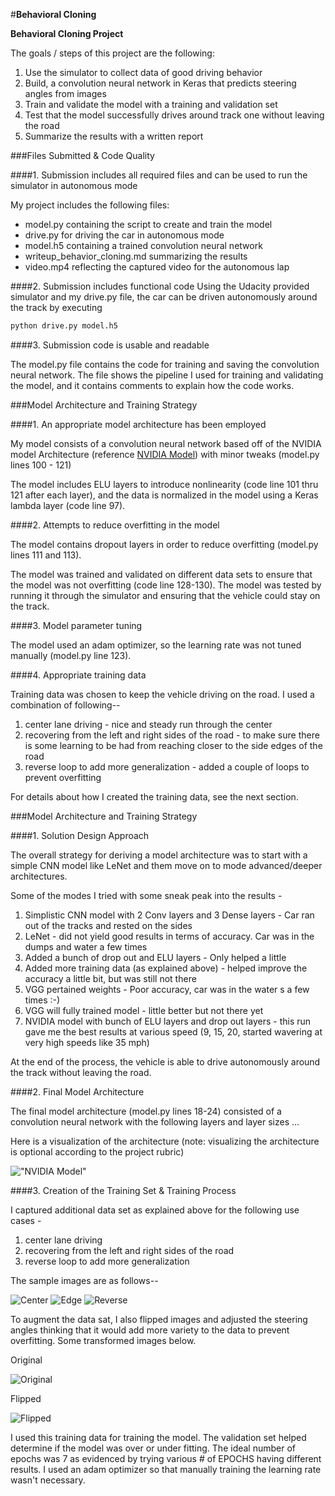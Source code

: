 #**Behavioral Cloning** 


**Behavioral Cloning Project**

The goals / steps of this project are the following:


1. Use the simulator to collect data of good driving behavior
2. Build, a convolution neural network in Keras that predicts steering angles from images
3. Train and validate the model with a training and validation set
4. Test that the model successfully drives around track one without leaving the road
5. Summarize the results with a written report


[//]: # (Image References)

[image1]: ./examples/placeholder.png "Model Visualization"
[image2]: ./examples/placeholder.png "Grayscaling"
[image3]: ./examples/placeholder_small.png "Recovery Image"
[image4]: ./examples/placeholder_small.png "Recovery Image"
[image5]: ./examples/placeholder_small.png "Recovery Image"
[image6]: ./examples/placeholder_small.png "Normal Image"
[image7]: ./examples/placeholder_small.png "Flipped Image"


###Files Submitted & Code Quality

####1. Submission includes all required files and can be used to run the simulator in autonomous mode

My project includes the following files:


* model.py containing the script to create and train the model
* drive.py for driving the car in autonomous mode
* model.h5 containing a trained convolution neural network 
* writeup_behavior_cloning.md summarizing the results
* video.mp4 reflecting the captured video for the autonomous lap

####2. Submission includes functional code
Using the Udacity provided simulator and my drive.py file, the car can be driven autonomously around the track by executing 
```sh
python drive.py model.h5
```

####3. Submission code is usable and readable

The model.py file contains the code for training and saving the convolution neural network. The file shows the pipeline I used for training and validating the model, and it contains comments to explain how the code works.

###Model Architecture and Training Strategy

####1. An appropriate model architecture has been employed

My model consists of a convolution neural network based off of the NVIDIA model Architecture (reference [NVIDIA Model](https://devblogs.nvidia.com/parallelforall/deep-learning-self-driving-cars/)) with minor tweaks (model.py lines 100 - 121) 

The model includes ELU layers to introduce nonlinearity (code line 101 thru 121 after each layer), and the data is normalized in the model using a Keras lambda layer (code line 97). 

####2. Attempts to reduce overfitting in the model

The model contains dropout layers in order to reduce overfitting (model.py lines 111 and 113). 

The model was trained and validated on different data sets to ensure that the model was not overfitting (code line 128-130). The model was tested by running it through the simulator and ensuring that the vehicle could stay on the track.

####3. Model parameter tuning

The model used an adam optimizer, so the learning rate was not tuned manually (model.py line 123).

####4. Appropriate training data

Training data was chosen to keep the vehicle driving on the road. I used a combination of following-- 


1. center lane driving - nice and steady run through the center
2. recovering from the left and right sides of the road - to make sure there is some learning to be had from reaching closer to the side edges of the road
3. reverse loop to add more generalization - added a couple of loops to prevent overfitting

For details about how I created the training data, see the next section. 

###Model Architecture and Training Strategy

####1. Solution Design Approach

The overall strategy for deriving a model architecture was to start with a simple CNN model like LeNet and them move on to mode advanced/deeper architectures.

Some of the modes I tried with some sneak peak into the results - 

1. Simplistic CNN model with 2 Conv layers and 3 Dense layers - Car ran out of the tracks and rested on the sides 
2. LeNet - did not yield good results in terms of accuracy. Car was in the dumps and water a few times
3. Added a bunch of drop out and ELU layers - Only helped a little
4. Added more training data (as explained above) - helped improve the accuracy a little bit, but was still not there
5. VGG pertained weights - Poor accuracy, car was in the water s a few times :-)
6. VGG will fully trained model - little better but not there yet
7. NVIDIA model with bunch of ELU layers and drop out layers - this run gave me the best results at various speed (9, 15, 20, started wavering at very high speeds like 35 mph)

At the end of the process, the vehicle is able to drive autonomously around the track without leaving the road.

####2. Final Model Architecture

The final model architecture (model.py lines 18-24) consisted of a convolution neural network with the following layers and layer sizes ...

Here is a visualization of the architecture (note: visualizing the architecture is optional according to the project rubric)

!["NVIDIA Model"](./Nvidia-Model.png)

####3. Creation of the Training Set & Training Process

I captured additional data set as explained above for the following use cases - 


1. center lane driving 
2. recovering from the left and right sides of the road 
3. reverse loop to add more generalization 

The sample images are as follows-- 

![Center](./Center.png)
![Edge](./Edge.png)
![Reverse](./Reverse-edge.png)


To augment the data sat, I also flipped images and adjusted the steering angles thinking that it would add more variety to the data to prevent overfitting. Some transformed images below.

Original

![Original](./Original.png)

Flipped

![Flipped](./Flipped.png)


I used this training data for training the model. The validation set helped determine if the model was over or under fitting. The ideal number of epochs was 7 as evidenced by trying various # of EPOCHS having different results. I used an adam optimizer so that manually training the learning rate wasn't necessary.
